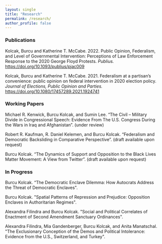 ```yaml
---
layout: single
title: "Research"
permalink: /research/
author_profile: false
---
```


### Publications

Kolcak, Burcu and Katherine T. McCabe. 2022. Public Opinion, Federalism, and Level of Governmental Intervention: Perceptions of Law Enforcement Response to the 2020 George Floyd Protests. <i> Publius. </i> https://doi.org/10.1093/publius/pjac009

Kolcak, Burcu and Katherine T. McCabe. 2021. Federalism at a partisan’s convenience: public opinion on federal intervention in 2020 election policy. <i> Journal of Elections, Public Opinion and Parties. </i> https://doi.org/10.1080/17457289.2021.1924741

### Working Papers

Michael  R. Kenwick,  Burcu  Kolcak,  and  Sumin  Lee. “The  Civil – Military Divide in Congressional Speech:  Evidence From The U.S. Congress During the Wars in Iraq and Afghanistan”. (under review)

Robert  R. Kaufman, R.  Daniel  Kelemen,  and  Burcu  Kolcak. “Federalism and Democratic Backsliding in Comparative Perspective”. (draft available upon request)  

Burcu Kolcak. “The Dynamics of Support and Opposition to the Black Lives Matter Movement:  A View from Twitter”. (draft available upon request)

### In Progress 

Burcu Kolcak. “The Democratic Enclave Dilemma: How Autocrats Address the Threat of Democratic Enclaves".

Burcu Kolcak. "Spatial Patterns of Repression and Prejudice: Opposition Enclaves in Authoritarian Regimes".

Alexandra Filindra and Burcu Kolcak. "Social and Political Correlates of Enactment of Second Amendment Sanctuary Ordinances".

Alexandra Filindra, Mia Gandenberger, Burcu Kolcak, and Anita Manatschal. "The Exclusionary Conception of the Demos and Political Intolerance: Evidence from the U.S., Switzerland, and Turkey". 


